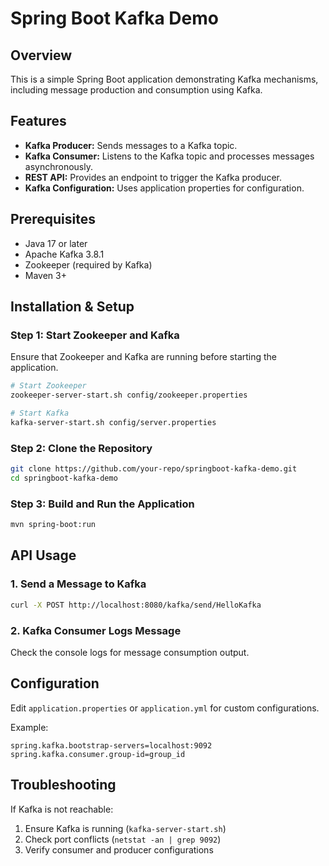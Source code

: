 # Spring Boot Kafka Demo

## Overview
This is a simple Spring Boot application demonstrating Kafka mechanisms, including message production and consumption using Kafka.

## Features
- **Kafka Producer:** Sends messages to a Kafka topic.
- **Kafka Consumer:** Listens to the Kafka topic and processes messages asynchronously.
- **REST API:** Provides an endpoint to trigger the Kafka producer.
- **Kafka Configuration:** Uses application properties for configuration.

## Prerequisites
- Java 17 or later
- Apache Kafka 3.8.1
- Zookeeper (required by Kafka)
- Maven 3+

## Installation & Setup

### Step 1: Start Zookeeper and Kafka
Ensure that Zookeeper and Kafka are running before starting the application.

```sh
# Start Zookeeper
zookeeper-server-start.sh config/zookeeper.properties

# Start Kafka
kafka-server-start.sh config/server.properties
```

### Step 2: Clone the Repository
```sh
git clone https://github.com/your-repo/springboot-kafka-demo.git
cd springboot-kafka-demo
```

### Step 3: Build and Run the Application
```sh
mvn spring-boot:run
```

## API Usage

### 1. Send a Message to Kafka
```sh
curl -X POST http://localhost:8080/kafka/send/HelloKafka
```

### 2. Kafka Consumer Logs Message
Check the console logs for message consumption output.

## Configuration
Edit `application.properties` or `application.yml` for custom configurations.

Example:
```properties
spring.kafka.bootstrap-servers=localhost:9092
spring.kafka.consumer.group-id=group_id
```

## Troubleshooting
If Kafka is not reachable:
1. Ensure Kafka is running (`kafka-server-start.sh`)
2. Check port conflicts (`netstat -an | grep 9092`)
3. Verify consumer and producer configurations

